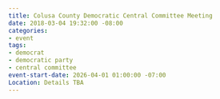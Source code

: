 ```yaml
---
title: Colusa County Democratic Central Committee Meeting
date: 2018-03-04 19:32:00 -08:00
categories:
- event
tags:
- democrat
- democratic party
- central committee
event-start-date: 2026-04-01 01:00:00 -07:00
Location: Details TBA
---
```


